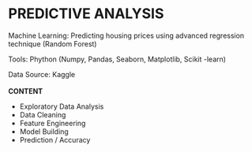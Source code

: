 # PREDICTIVE ANALYSIS
Machine Learning: Predicting housing prices using advanced regression technique (Random Forest)

Tools: Phython (Numpy, Pandas, Seaborn, Matplotlib, Scikit -learn)

Data Source: Kaggle 
<br />
<br />
**CONTENT**
- Exploratory Data Analysis
- Data Cleaning
- Feature Engineering
- Model Building
- Prediction / Accuracy
